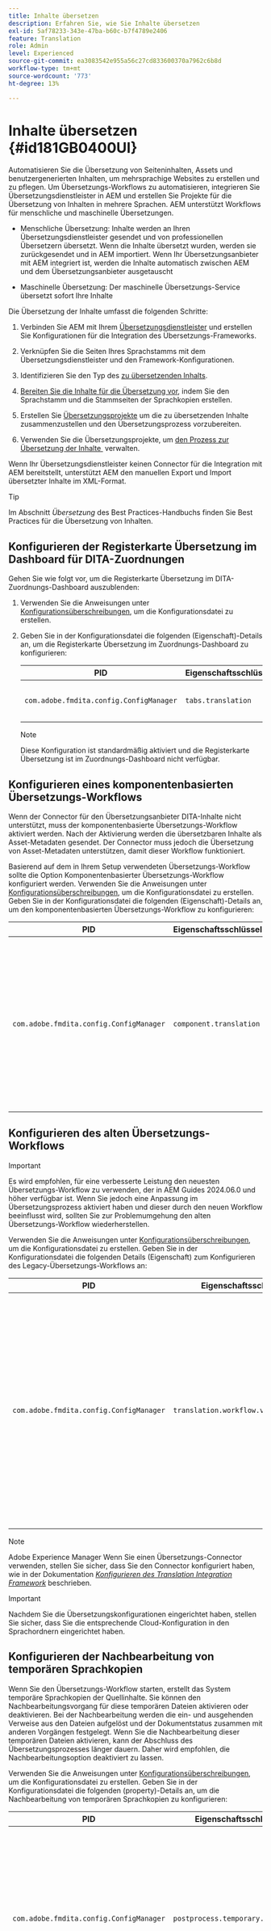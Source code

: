 ```yaml
---
title: Inhalte übersetzen
description: Erfahren Sie, wie Sie Inhalte übersetzen
exl-id: 5af78233-343e-47ba-b60c-b7f4789e2406
feature: Translation
role: Admin
level: Experienced
source-git-commit: ea3083542e955a56c27cd833600370a7962c6b8d
workflow-type: tm+mt
source-wordcount: '773'
ht-degree: 13%

---
```


# Inhalte übersetzen {#id181GB0400UI}

Automatisieren Sie die Übersetzung von Seiteninhalten, Assets und benutzergenerierten Inhalten, um mehrsprachige Websites zu erstellen und zu pflegen. Um Übersetzungs-Workflows zu automatisieren, integrieren Sie Übersetzungsdienstleister in AEM und erstellen Sie Projekte für die Übersetzung von Inhalten in mehrere Sprachen. AEM unterstützt Workflows für menschliche und maschinelle Übersetzungen.

- Menschliche Übersetzung: Inhalte werden an Ihren Übersetzungsdienstleister gesendet und von professionellen Übersetzern übersetzt. Wenn die Inhalte übersetzt wurden, werden sie zurückgesendet und in AEM importiert. Wenn Ihr Übersetzungsanbieter mit AEM integriert ist, werden die Inhalte automatisch zwischen AEM und dem Übersetzungsanbieter ausgetauscht

- Maschinelle Übersetzung: Der maschinelle Übersetzungs-Service übersetzt sofort Ihre Inhalte


Die Übersetzung der Inhalte umfasst die folgenden Schritte:

1. Verbinden Sie AEM mit Ihrem [Übersetzungsdienstleister](https://experienceleague.adobe.com/docs/experience-manager-cloud-service/sites/administering/reusing-content/translation/integration-framework.html?lang=de) und erstellen Sie Konfigurationen für die Integration des Übersetzungs-Frameworks.

1. Verknüpfen Sie die Seiten Ihres Sprachstamms mit dem Übersetzungsdienstleister und den Framework-Konfigurationen.

1. Identifizieren Sie den Typ des [zu übersetzenden Inhalts](https://experienceleague.adobe.com/docs/experience-manager-cloud-service/sites/administering/reusing-content/translation/rules.html?lang=de).

1. [Bereiten Sie die Inhalte für die Übersetzung vor](https://experienceleague.adobe.com/docs/experience-manager-cloud-service/sites/administering/reusing-content/translation/preparation.html?lang=de), indem Sie den Sprachstamm und die Stammseiten der Sprachkopien erstellen.

1. Erstellen Sie [Übersetzungsprojekte](https://experienceleague.adobe.com/docs/experience-manager-cloud-service/sites/administering/reusing-content/translation/managing-projects.html?lang=de) um die zu übersetzenden Inhalte zusammenzustellen und den Übersetzungsprozess vorzubereiten.

1. Verwenden Sie die Übersetzungsprojekte, um [den Prozess zur Übersetzung der Inhalte &#x200B;](https://experienceleague.adobe.com/docs/experience-manager-cloud-service/sites/administering/reusing-content/translation/managing-projects.html?lang=de) verwalten.


Wenn Ihr Übersetzungsdienstleister keinen Connector für die Integration mit AEM bereitstellt, unterstützt AEM den manuellen Export und Import übersetzter Inhalte im XML-Format.

>[!TIP]
>
> Im Abschnitt *Übersetzung* des Best Practices-Handbuchs finden Sie Best Practices für die Übersetzung von Inhalten.

## Konfigurieren der Registerkarte Übersetzung im Dashboard für DITA-Zuordnungen

Gehen Sie wie folgt vor, um die Registerkarte Übersetzung im DITA-Zuordnungs-Dashboard auszublenden:

1. Verwenden Sie die Anweisungen unter [Konfigurationsüberschreibungen](download-install-additional-config-override.md#), um die Konfigurationsdatei zu erstellen.
1. Geben Sie in der Konfigurationsdatei die folgenden \(Eigenschaft\)-Details an, um die Registerkarte Übersetzung im Zuordnungs-Dashboard zu konfigurieren:

   | PID | Eigenschaftsschlüssel | Eigenschaftswert |
   |---|------------|--------------|
   | `com.adobe.fmdita.config.ConfigManager` | `tabs.translation` | Boolescher Wert \( true/false\).<br> **Standardwert**: `true` |

   >[!NOTE]
   >
   > Diese Konfiguration ist standardmäßig aktiviert und die Registerkarte Übersetzung ist im Zuordnungs-Dashboard nicht verfügbar.


## Konfigurieren eines komponentenbasierten Übersetzungs-Workflows

Wenn der Connector für den Übersetzungsanbieter DITA-Inhalte nicht unterstützt, muss der komponentenbasierte Übersetzungs-Workflow aktiviert werden. Nach der Aktivierung werden die übersetzbaren Inhalte als Asset-Metadaten gesendet. Der Connector muss jedoch die Übersetzung von Asset-Metadaten unterstützen, damit dieser Workflow funktioniert.

Basierend auf dem in Ihrem Setup verwendeten Übersetzungs-Workflow sollte die Option Komponentenbasierter Übersetzungs-Workflow konfiguriert werden. Verwenden Sie die Anweisungen unter [Konfigurationsüberschreibungen](download-install-additional-config-override.md#), um die Konfigurationsdatei zu erstellen. Geben Sie in der Konfigurationsdatei die folgenden \(Eigenschaft\)-Details an, um den komponentenbasierten Übersetzungs-Workflow zu konfigurieren:

| PID | Eigenschaftsschlüssel | Eigenschaftswert |
|---|------------|--------------|
| `com.adobe.fmdita.config.ConfigManager` | `component.translation` | Boolesch: <br> -   Wenn Sie die menschliche Übersetzung verwenden, *Sie die Option* Komponentenbasierter Übersetzungs **Workflow** auf \( `false`\). <br> -   Wenn Sie die maschinelle Übersetzung verwenden, aktivieren *\( `true`\)* die Option **Komponentenbasierter Übersetzungs-Workflow**. |



## Konfigurieren des alten Übersetzungs-Workflows

>[!IMPORTANT]
>
> Es wird empfohlen, für eine verbesserte Leistung den neuesten Übersetzungs-Workflow zu verwenden, der in AEM Guides 2024.06.0 und höher verfügbar ist. Wenn Sie jedoch eine Anpassung im Übersetzungsprozess aktiviert haben und dieser durch den neuen Workflow beeinflusst wird, sollten Sie zur Problemumgehung den alten Übersetzungs-Workflow wiederherstellen.

Verwenden Sie die Anweisungen unter [Konfigurationsüberschreibungen](download-install-additional-config-override.md#), um die Konfigurationsdatei zu erstellen. Geben Sie in der Konfigurationsdatei die folgenden Details (Eigenschaft) zum Konfigurieren des Legacy-Übersetzungs-Workflows an:


| PID | Eigenschaftsschlüssel | Eigenschaftswert |
|---|------------|--------------|
| `com.adobe.fmdita.config.ConfigManager` | `translation.workflow.version.legacy` | Boolescher Wert: <br> - Wenn Sie den neuesten Übersetzungs-Workflow verwenden, wählen *Deaktivieren* \( `false`\) die Option **Legacy-Übersetzungs-Workflow ausführen** aus.  <br> -   Wenn Sie die alte Übersetzung verwenden, aktivieren *\( `true`\)* die Option **Legacy-Übersetzungs-Workflow**. <br> **Standardwert**: false |




>[!NOTE]
>
> Adobe Experience Manager Wenn Sie einen Übersetzungs-Connector verwenden, stellen Sie sicher, dass Sie den Connector konfiguriert haben, wie in der Dokumentation *[Konfigurieren des Translation Integration Framework](https://experienceleague.adobe.com/docs/experience-manager-cloud-service/sites/administering/reusing-content/translation/integration-framework.html?lang=de)* beschrieben.

>[!IMPORTANT]
>
> Nachdem Sie die Übersetzungskonfigurationen eingerichtet haben, stellen Sie sicher, dass Sie die entsprechende Cloud-Konfiguration in den Sprachordnern eingerichtet haben.

## Konfigurieren der Nachbearbeitung von temporären Sprachkopien

Wenn Sie den Übersetzungs-Workflow starten, erstellt das System temporäre Sprachkopien der Quellinhalte. Sie können den Nachbearbeitungsvorgang für diese temporären Dateien aktivieren oder deaktivieren. Bei der Nachbearbeitung werden die ein- und ausgehenden Verweise aus den Dateien aufgelöst und der Dokumentstatus zusammen mit anderen Vorgängen festgelegt. Wenn Sie die Nachbearbeitung dieser temporären Dateien aktivieren, kann der Abschluss des Übersetzungsprozesses länger dauern. Daher wird empfohlen, die Nachbearbeitungsoption deaktiviert zu lassen.

Verwenden Sie die Anweisungen unter [Konfigurationsüberschreibungen](download-install-additional-config-override.md#), um die Konfigurationsdatei zu erstellen. Geben Sie in der Konfigurationsdatei die folgenden \(property\)-Details an, um die Nachbearbeitung von temporären Sprachkopien zu konfigurieren:

| PID | Eigenschaftsschlüssel | Eigenschaftswert |
|---|------------|--------------|
| `com.adobe.fmdita.config.ConfigManager` | `postprocess.temporary.langcopies` | Boolesch: <br> -   Wenn Sie den Nachbearbeitungsvorgang für die temporären Dateien nicht ausführen möchten, wählen Sie *Deaktivieren* \( false\) die Option **Sprachkopien nachverarbeiten**.<br> -   Wenn Sie den Nachbearbeitungsvorgang für die temporären Dateien ausführen möchten, wählen Sie *Aktivieren* \( true\) die Option **Sprachkopien nachverarbeiten** aus.<br> **Standardwert**: false |


